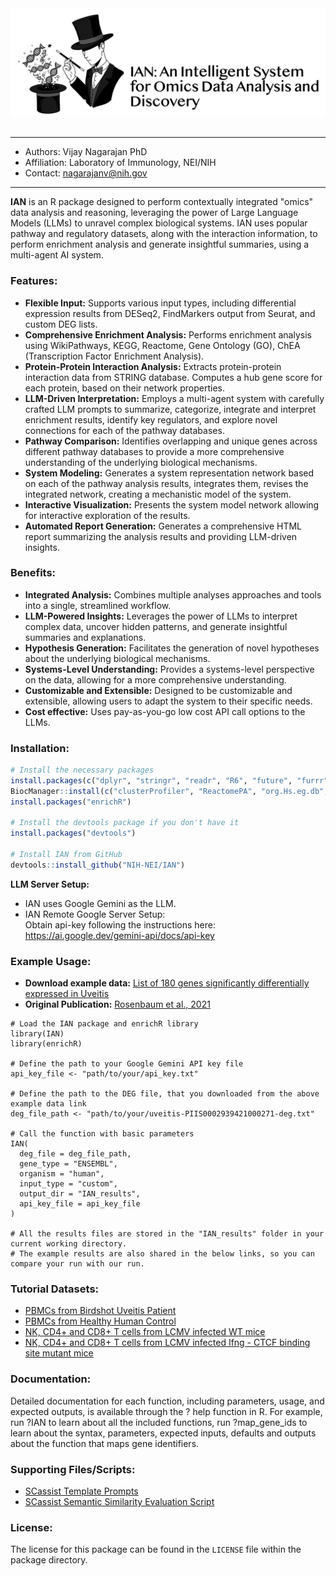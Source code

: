 <img align="left" src="inst/docs/ian-logo-b.png"/>
&nbsp;

------------
- Authors: Vijay Nagarajan PhD
- Affiliation: Laboratory of Immunology, NEI/NIH
- Contact: nagarajanv@nih.gov
------------
**IAN** is an R package designed to perform contextually integrated "omics" data analysis and reasoning, leveraging the power of Large Language Models (LLMs) to unravel complex biological systems. IAN uses popular pathway and regulatory datasets, along with the interaction information, to perform enrichment analysis and generate insightful summaries, using a multi-agent AI system.

### **Features:**

*   **Flexible Input:** Supports various input types, including differential expression results from DESeq2, FindMarkers output from Seurat, and custom DEG lists.
*   **Comprehensive Enrichment Analysis:** Performs enrichment analysis using WikiPathways, KEGG, Reactome, Gene Ontology (GO), ChEA (Transcription Factor Enrichment Analysis).
*   **Protein-Protein Interaction Analysis:** Extracts protein-protein interaction data from STRING database. Computes a hub gene score for each protein, based on their network properties.
*   **LLM-Driven Interpretation:** Employs a multi-agent system with carefully crafted LLM prompts to summarize, categorize, integrate and interpret enrichment results, identify key regulators, and explore novel connections for each of the pathway databases.
*   **Pathway Comparison:** Identifies overlapping and unique genes across different pathway databases to provide a more comprehensive understanding of the underlying biological mechanisms.
*   **System Modeling:** Generates a system representation network based on each of the pathway analysis results, integrates them, revises the integrated network, creating a mechanistic model of the system.
*   **Interactive Visualization:** Presents the system model network allowing for interactive exploration of the results.
*   **Automated Report Generation:** Generates a comprehensive HTML report summarizing the analysis results and providing LLM-driven insights.

### **Benefits:**

*   **Integrated Analysis:** Combines multiple analyses approaches and tools into a single, streamlined workflow.
*   **LLM-Powered Insights:** Leverages the power of LLMs to interpret complex data, uncover hidden patterns, and generate insightful summaries and explanations.
*   **Hypothesis Generation:** Facilitates the generation of novel hypotheses about the underlying biological mechanisms.
*   **Systems-Level Understanding:** Provides a systems-level perspective on the data, allowing for a more comprehensive understanding.
*   **Customizable and Extensible:** Designed to be customizable and extensible, allowing users to adapt the system to their specific needs.
*   **Cost effective:** Uses pay-as-you-go low cost API call options to the LLMs.


### **Installation:**

```R
# Install the necessary packages
install.packages(c("dplyr", "stringr", "readr", "R6", "future", "furrr", "progressr", "httr", "plyr", "rmarkdown", "visNetwork", "igraph", "devtools"))
BiocManager::install(c("clusterProfiler", "ReactomePA", "org.Hs.eg.db", "org.Mm.eg.db"))
install.packages("enrichR")

# Install the devtools package if you don't have it
install.packages("devtools")

# Install IAN from GitHub
devtools::install_github("NIH-NEI/IAN")

```

**LLM Server Setup:**
* IAN uses Google Gemini as the LLM.
* IAN Remote Google Server Setup: <br>
Obtain api-key following the instructions here:
https://ai.google.dev/gemini-api/docs/api-key

### **Example Usage:**

* **Download example data:** [List of 180 genes significantly differentially expressed in Uveitis](inst/docs/uveitis-PIIS0002939421000271-deg.txt)
* **Original Publication:** [Rosenbaum et al., 2021](https://pmc.ncbi.nlm.nih.gov/articles/PMC8286715/)


```
# Load the IAN package and enrichR library
library(IAN)
library(enrichR)

# Define the path to your Google Gemini API key file
api_key_file <- "path/to/your/api_key.txt"

# Define the path to the DEG file, that you downloaded from the above example data link
deg_file_path <- "path/to/your/uveitis-PIIS0002939421000271-deg.txt"

# Call the function with basic parameters
IAN(
  deg_file = deg_file_path,
  gene_type = "ENSEMBL",
  organism = "human",
  input_type = "custom",
  output_dir = "IAN_results",
  api_key_file = api_key_file
)

# All the results files are stored in the "IAN_results" folder in your current working directory.
# The example results are also shared in the below links, so you can compare your run with our run.
```

### **Tutorial Datasets:**
* [PBMCs from Birdshot Uveitis Patient](https://github.com/PulakNath/bcr-uveitis/raw/refs/heads/main/Results/cellranger/NS7R65BBTS/cellranger_output/filtered_feature_bc_matrix.h5)
* [PBMCs from Healthy Human Control](https://github.com/PulakNath/bcr-uveitis/raw/refs/heads/main/Results/cellranger/NS3R189BTS/cellranger_output/filtered_feature_bc_matrix.h5)
* [NK, CD4+ and CD8+ T cells from LCMV infected WT mice](https://www.ncbi.nlm.nih.gov/geo/download/?acc=GSM6625298&format=file&file=GSM6625298%5FscRNA%5FLCMV%5FDay4%5FCD4%5FCD8%5FNK%5FWT%5Ffiltered%5Ffeature%5Fbc%5Fmatrix%2Eh5)
* [NK, CD4+ and CD8+ T cells from LCMV infected Ifng - CTCF binding site mutant mice](https://www.ncbi.nlm.nih.gov/geo/download/?acc=GSM6625299&format=file&file=GSM6625299%5FscRNA%5FLCMV%5FDay4%5FCD4%5FCD8%5FNK%5FKO%5Ffiltered%5Ffeature%5Fbc%5Fmatrix%2Eh5)

### **Documentation:**

Detailed documentation for each function, including parameters, usage, and expected outputs, is available through the ? help function in R. For example, run ?IAN to learn about all the included functions, run ?map_gene_ids to learn about the syntax, parameters, expected inputs, defaults and outputs about the function that maps gene identifiers.

### **Supporting Files/Scripts:**
- [SCassist Template Prompts](https://nih-nei.github.io/SCassist/SCassist-prompts.md)
- [SCassist Semantic Similarity Evaluation Script](https://nih-nei.github.io/SCassist/bert-similarity.md)

### **License:**

The license for this package can be found in the `LICENSE` file within the package directory.
